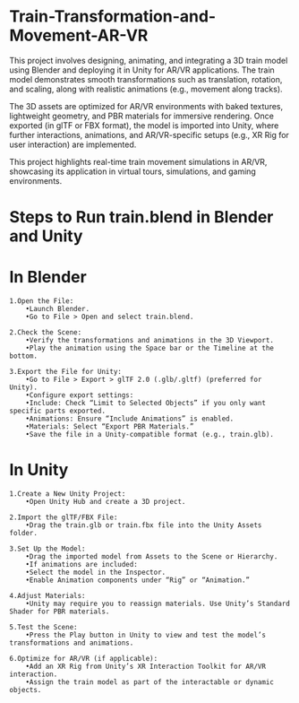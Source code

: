 # Train-Transformation-and-Movement-AR-VR
This project involves designing, animating, and integrating a 3D train model using Blender and deploying it in Unity for AR/VR applications. The train model demonstrates smooth transformations such as translation, rotation, and scaling, along with realistic animations (e.g., movement along tracks).

The 3D assets are optimized for AR/VR environments with baked textures, lightweight geometry, and PBR materials for immersive rendering. Once exported (in glTF or FBX format), the model is imported into Unity, where further interactions, animations, and AR/VR-specific setups (e.g., XR Rig for user interaction) are implemented.

This project highlights real-time train movement simulations in AR/VR, showcasing its application in virtual tours, simulations, and gaming environments.


# Steps to Run train.blend in Blender and Unity

# In Blender

	1.Open the File:
		•Launch Blender.
		•Go to File > Open and select train.blend.
  
	2.Check the Scene:
		•Verify the transformations and animations in the 3D Viewport.
		•Play the animation using the Space bar or the Timeline at the bottom.
  
	3.Export the File for Unity:
		•Go to File > Export > glTF 2.0 (.glb/.gltf) (preferred for Unity).
		•Configure export settings:
		•Include: Check “Limit to Selected Objects” if you only want specific parts exported.
		•Animations: Ensure “Include Animations” is enabled.
		•Materials: Select “Export PBR Materials.”
		•Save the file in a Unity-compatible format (e.g., train.glb).

# In Unity

	1.Create a New Unity Project:
		•Open Unity Hub and create a 3D project.
  
	2.Import the glTF/FBX File:
		•Drag the train.glb or train.fbx file into the Unity Assets folder.
  
	3.Set Up the Model:
		•Drag the imported model from Assets to the Scene or Hierarchy.
		•If animations are included:
		•Select the model in the Inspector.
		•Enable Animation components under “Rig” or “Animation.”
  
	4.Adjust Materials:
		•Unity may require you to reassign materials. Use Unity’s Standard Shader for PBR materials.
  
	5.Test the Scene:
		•Press the Play button in Unity to view and test the model’s transformations and animations.
  
	6.Optimize for AR/VR (if applicable):
		•Add an XR Rig from Unity’s XR Interaction Toolkit for AR/VR interaction.
		•Assign the train model as part of the interactable or dynamic objects.
